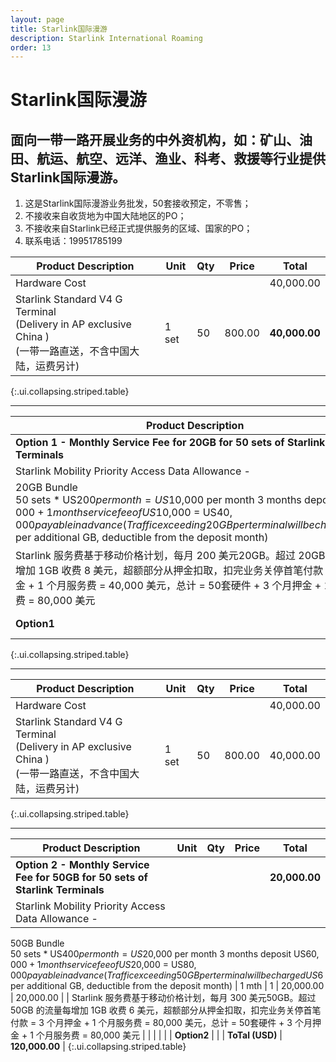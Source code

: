 ```yaml
---
layout: page
title: Starlink国际漫游
description: Starlink International Roaming
order: 13
---
```


# Starlink国际漫游

## 面向一带一路开展业务的中外资机构，如：矿山、油田、航运、航空、远洋、渔业、科考、救援等行业提供Starlink国际漫游。

1. 这是Starlink国际漫游业务批发，50套接收预定，不零售；
2. 不接收来自收货地为中国大陆地区的PO；
3. 不接收来自Starlink已经正式提供服务的区域、国家的PO；
4. 联系电话：19951785199

| Product Description | Unit | Qty | Price | Total  |
|----------|---------|---------|---------|---------|
| Hardware Cost     | | | | 40,000.00  |
| Starlink Standard V4 G Terminal<br>(Delivery in AP exclusive China )<br>(一带一路直送，不含中国大陆，运费另计)  | 1 set | 50 | 800.00 | **40,000.00**  |
{:.ui.collapsing.striped.table}

---
| Product Description | Unit | Qty | Price | Total  |
|----------|---------|---------|---------|---------|
| **Option 1 - Monthly Service Fee for 20GB for 50 sets of Starlink Terminals**     | | | | **10,000.00**  |
| Starlink Mobility Priority Access Data Allowance -<br>
20GB Bundle<br>50 sets * US$200 per month = US$10,000 per month 3 months deposit US$30,000 + 1 month service fee of US$10,000 = US$40,000 payable in advance (Traffic exceeding 20GB per terminal will be charged US$8 per additional GB, deductible from the deposit month)  | 1 mth | 1 | 10,000.00 | 10,000.00  |
| Starlink 服务费基于移动价格计划，每月 200 美元20GB。超过 20GB 的流量每增加 1GB 收费 8 美元，超额部分从押金扣取，扣完业务关停首笔付款 = 3 个月押金 + 1 个月服务费 = 40,000 美元，总计 = 50套硬件 + 3 个月押金 + 1 个月服务费 = 80,000 美元  |  |  |  |   |
| **Option1**  |  |  | **ToTal (USD)** | **80,000.00**  |
{:.ui.collapsing.striped.table}

---

| Product Description | Unit | Qty | Price | Total  |
|----------|---------|---------|---------|---------|
| Hardware Cost     | | | | 40,000.00  |
| Starlink Standard V4 G Terminal<br>(Delivery in AP exclusive China )<br>(一带一路直送，不含中国大陆，运费另计)  | 1 set | 50 | 800.00 | 40,000.00  |
{:.ui.collapsing.striped.table}

---

| Product Description | Unit | Qty | Price | Total  |
|----------|---------|---------|---------|---------|
| **Option 2 - Monthly Service Fee for 50GB for 50 sets of Starlink Terminals**     | | | | **20,000.00**  |
| Starlink Mobility Priority Access Data Allowance -<br>
50GB Bundle<br>
50 sets * US$400 per month = US$20,000 per month 3 months deposit US$60,000 + 1 month service fee of US$20,000 = US$80,000 payable in advance (Traffic exceeding 50GB per terminal will be charged US$6 per additional GB, deductible from the deposit month)  | 1 mth | 1 | 20,000.00 | 20,000.00  |
| Starlink 服务费基于移动价格计划，每月 300 美元50GB。超过 50GB 的流量每增加 1GB 收费 6 美元，超额部分从押金扣取，扣完业务关停首笔付款 = 3 个月押金 + 1 个月服务费 = 80,000 美元，总计 = 50套硬件 + 3 个月押金 + 1 个月服务费 = 80,000 美元  |  |  |  |   |
| **Option2**  |  |  | **ToTal (USD)** | **120,000.00**  |
{:.ui.collapsing.striped.table}
